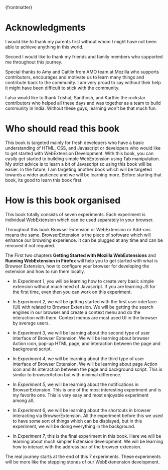 {frontmatter}

# Acknowledgments

I would like to thank my parents first without whom I might have not been able to achieve anything in this world.

Second I would like to thank my friends and family members who supported me throughout this journey.

Special thanks to Amy and Caitlin from AMO team at Mozilla who supports contributors, encourages and motivate us to learn many things and contribute back to the community. I am very proud to say without their help it might have been difficult to stick with the community.

I also would like to thank Trishul, Santhosh, and Karthic the rockstar contributors who helped all these days and was together as a team to build community in India. Without these guys, learning won't be that much fun.

# Who should read this book

This book is targeted mainly for fresh developers who have a basic understanding of HTML, CSS, and Javascript or developers who would like to get started with WebExtension Development. With this book, you can easily get started to building simple WebExtension using Tab manipulation. My strict advice is to learn a bit of Javascript so using this book will be easier. In the future, I am targeting another book which will be targeted towards a wider audience and we will be learning more. Before starting that book, its good to learn this book first.

# How is this book organised

This book totally consists of seven experiments. Each experiment is individual WebExtension which can be used separately in your browser.  

Throughout this book Browser Extension or WebExtension or Add-ons means the same. BrowserExtension is the piece of software which will enhance our browsing experience. It can be plugged at any time and can be removed if not required.

The First two chapters **Getting Started with Mozilla WebExtensions** and **Running WebExtension in Firefox** will help you to get started with what is Browser Extension, how to configure your browser for developing the extension and how to run them locally.

- In *Experiment 1*, you will be learning how to create very basic simple extension without much need of Javascript. If you are learning JS for the first time, even then you can work on this experiment.

- In *Experiment 2*, we will be getting started with the first user interface (UI) with related to Browser Extension. We will be getting the search engines in our browser and create a context menu and do the interaction with them. Context menus are most used UI in the browser by average users.

- In *Experiment 3*, we will be learning about the second type of user interface of Browser Extension.  We will be learning about browser Action icon, pop-up HTML page, and interaction between the page and background script.

- In *Experiment 4*, we will be learning about the third type of user interface of Browser Extension.  We will be learning about page Action icon and its interaction between the page and background script. This is similar to browserAction but with minimal difference.

- In *Experiment 5*, we will be learning about the notifications in BrowserExtension.   This is one of the most interesting experiment and is my favorite one. This is very easy and most enjoyable experiment among all.

- In *Experiment 6*, we will be learning about the shortcuts in browser interacting via BrowserExtension.   All the experiment before this we used to have some sort of things which can be displayed, but in this experiment, we will be doing everything in the background.

- In *Experiment 7*,  this is the final experiment in this book. Here we will be learning about much simpler Extension development. We will be learning how to interact with the address bar of the browser extension.

The real journey starts at the end of this 7 experiments. These experiments will be more like the stepping stones of our WebExtenension development. 
